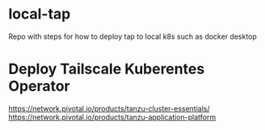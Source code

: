 # local-tap
Repo with steps for how to deploy tap to local k8s such as docker desktop 

# Deploy Tailscale Kuberentes Operator

https://network.pivotal.io/products/tanzu-cluster-essentials/
https://network.pivotal.io/products/tanzu-application-platform